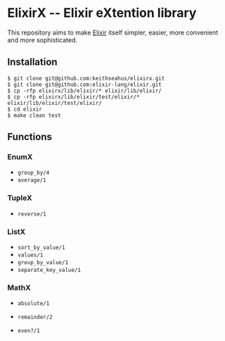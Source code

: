 ElixirX -- Elixir eXtention library
===================================

This repository aims to make [Elixir][1] itself simpler, easier, more convenient and more sophisticated.

## Installation

    $ git clone git@github.com:keithseahus/elixirx.git
    $ git clone git@github.com:elixir-lang/elixir.git
    $ cp -rfp elixirx/lib/elixir/* elixir/lib/elixir/
    $ cp -rfp elixirx/lib/elixir/test/elixir/* elixir/lib/elixir/test/elixir/
    $ cd elixir
    $ make clean test

## Functions

### EnumX

* `group_by/4`
* `average/1`

### TupleX

* `reverse/1`

### ListX

* `sort_by_value/1`
* `values/1`
* `group_by_value/1`
* `separate_key_value/1`

### MathX

* `absolute/1`
* `remainder/2`
* `even?/1`

  [1]: https://github.com/elixir-lang/elixir

